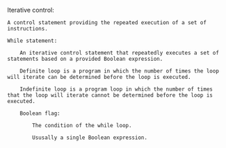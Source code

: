 Iterative control:
    
    A control statement providing the repeated execution of a set of instructions.

    While statement:
        
        An iterative control statement that repeatedly executes a set of statements based on a provided Boolean expression.
        
        Definite loop is a program in which the number of times the loop will iterate can be determined before the loop is executed.

        Indefinite loop is a program loop in which the number of times that the loop will iterate cannot be determined before the loop is executed.

        Boolean flag:
            
            The condition of the while loop.

            Ususally a single Boolean expression.


